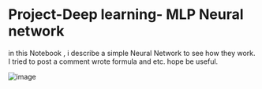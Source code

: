 # Project-Deep learning- MLP Neural network
in this Notebook , i describe a simple Neural Network to see how they work. I tried to post a comment wrote formula and etc. hope be useful.


![image](https://github.com/ArmanArabi/Project-Deep-learning/assets/83038118/e61c2554-e0c5-4fc0-a9a6-b83d16ceba8d)
